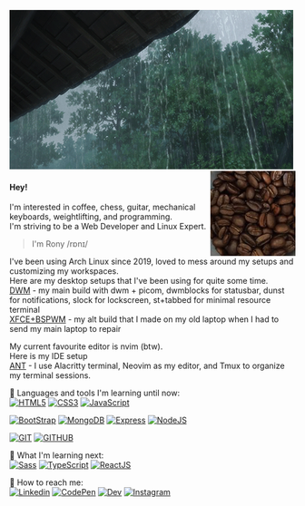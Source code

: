 [![Raining](./.github/raining.gif)](#)
<img align="right" src="./.github/coffee.jpg">

#### Hey!
I'm interested in coffee, chess, guitar, mechanical keyboards, weightlifting, and programming. <br/>
I'm striving to be a Web Developer and Linux Expert.

> I'm Rony /rɒnɪ/

I've been using Arch Linux since 2019, loved to mess around my setups and customizing my workspaces. <br/>
Here are my desktop setups that I've been using for quite some time. <br/>
[DWM](https://www.github.com/ronylee11/suckless) - my main build with dwm + picom, dwmblocks for statusbar, dunst for notifications, slock for lockscreen,  st+tabbed for minimal resource terminal <br/>
[XFCE+BSPWM](https://www.github.com/ronylee11/xfce-bspwm) - my alt build that I made on my old laptop when I had to send my main laptop to repair <br/>

My current favourite editor is nvim (btw).<br/>
Here is my IDE setup <br/>
[ANT](https://www.github.com/ronylee11/ant) - I use Alacritty terminal, Neovim as my editor, and Tmux to organize my terminal sessions. <br/>

🧰 Languages and tools I'm learning until now: <br/>
[![HTML5](https://img.shields.io/static/v1?label=&message=HTML5&color=%23E34F26&style=for-the-badge&logo=html5&logoColor=whitesmoke)](#)
[![CSS3](https://img.shields.io/static/v1?label=&message=CSS3&color=%231572B6&style=for-the-badge&logo=css3&logoColor=whitesmoke)](#)
[![JavaScript](https://img.shields.io/static/v1?label=&message=Javascript&color=%23F7DF1E&style=for-the-badge&logo=javascript&logoColor=grey)](#)

[![BootStrap](https://img.shields.io/static/v1?label=&message=BOOTSTRAP&color=blueviolet&style=for-the-badge&logo=bootstrap&logoColor=whitesmoke)](#)
[![MongoDB](https://img.shields.io/static/v1?label=&message=MONGODB&color=brightgreen&style=for-the-badge&logo=mongoDB&logoColor=whitesmoke)](#)
[![Express](https://img.shields.io/static/v1?label=&message=EXPRESS&color=grey&style=for-the-badge&logo=express&logoColor=whitesmoke)](#)
[![NodeJS](https://img.shields.io/static/v1?label=&message=NODE.JS&color=green&style=for-the-badge&logo=node.js&logoColor=whitesmoke)](#)

[![GIT](https://img.shields.io/static/v1?label=&message=GIT&color=%23F05032&style=for-the-badge&logo=git&logoColor=whitesmoke)](#)
[![GITHUB](https://img.shields.io/static/v1?label=&message=GITHUB&color=%23181717&style=for-the-badge&logo=github&logoColor=whitesmoke)](#)

📖 What I'm learning next: <br/>
[![Sass](https://img.shields.io/static/v1?label=&message=SASS&color=%23CC6699&style=for-the-badge&logo=sass&logoColor=whitesmoke)](#)
[![TypeScript](https://img.shields.io/static/v1?label=&message=Typescript&color=%233178C6&style=for-the-badge&logo=typescript&logoColor=03256C)](#)
[![ReactJS](https://img.shields.io/static/v1?label=&message=REACT.JS&color=%2361DAFB&style=for-the-badge&logo=react&logoColor=grey)](#)

📱 How to reach me: <br/>
[![Linkedin](https://img.shields.io/static/v1?label=&message=Linkedin&color=0A66C2&style=for-the-badge&logo=linkedin&logoColor=whitesmoke)](https://www.linkedin.com/in/rony-lee-8700271b4/)
[![CodePen](https://img.shields.io/static/v1?label=&message=Codepen&color=%23000000&style=for-the-badge&logo=codepen&logoColor=whitesmoke)](https://codepen.io/ronylee)
[![Dev](https://img.shields.io/static/v1?label=&message=DEV&color=%230A0A0A&style=for-the-badge&logo=dev.to)](https://dev.to/ronylee11)
[![Instagram](https://img.shields.io/static/v1?label=&message=Instagram&color=lightpink&style=for-the-badge&logo=instagram&logoColor=black)](https://www.instagram.com/rongyil33/)
